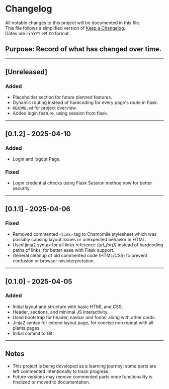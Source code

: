 # Changelog

All notable changes to this project will be documented in this file.  
This file follows a simplified version of [Keep a Changelog](https://keepachangelog.com/en/1.0.0/).  
Dates are in `YYYY-MM-DD` format.

## Purpose: Record of what has changed over time.
---


## [Unreleased]

### Added
- Placeholder section for future planned features.
- Dynamic routing instead of hardcoding for every page's route in flask.
- `README.md` for project overview.
- Added login feature, using session from flask.

---

## [0.1.2] - 2025-04-10

### Added
- Login and logout Page.

### Fixed
- Login credential checks using Flask Session method now for better security.

---

## [0.1.1] - 2025-04-06

### Fixed
- Removed commented `<link>` tag to Chamomile stylesheet which was possibly causing layout issues or unexpected behavior in HTML.
- Used jinja2 syntax for all links reference *(url_for())* instead of hardcoding paths of links, for better ease with Flask support.
- General cleanup of old commented code (HTML/CSS) to prevent confusion or browser misinterpretation.

---

## [0.1.0] - 2025-04-05

### Added
- Initial layout and structure with basic HTML and CSS.
- Header, sections, and minimal JS interactivity.
- Used bootstrap for header, navbar and footer along with other cards.
- Jinja2 syntax for extend layout page, for concise non repeat with all plants pages.
- Initial commit to Git.

---

## Notes

- This project is being developed as a learning journey; some parts are left commented intentionally to track progress.
- Future versions may remove commented parts once functionality is finalized or moved to documentation.
